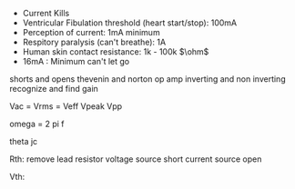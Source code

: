 - Current Kills
- Ventricular Fibulation threshold (heart start/stop): 100mA
- Perception of current: 1mA minimum
- Respitory paralysis (can't breathe): 1A
- Human skin contact resistance: 1k - 100k $\ohm$
- 16mA : Minimum can't let go

shorts and opens
thevenin and norton
op amp
	inverting and non inverting
		recognize and find gain

Vac = Vrms = Veff
Vpeak
Vpp

omega = 2 pi f

theta jc
 

Rth:
remove lead resistor
voltage source short
current source open

Vth:

